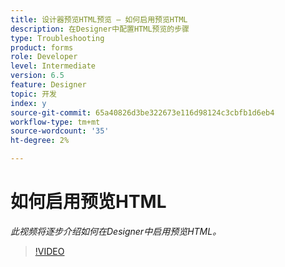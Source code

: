 ```yaml
---
title: 设计器预览HTML预览 — 如何启用预览HTML
description: 在Designer中配置HTML预览的步骤
type: Troubleshooting
product: forms
role: Developer
level: Intermediate
version: 6.5
feature: Designer
topic: 开发
index: y
source-git-commit: 65a40826d3be322673e116d98124c3cbfb1d6eb4
workflow-type: tm+mt
source-wordcount: '35'
ht-degree: 2%

---
```


# 如何启用预览HTML

*此视频将逐步介绍如何在Designer中启用预览HTML。*

>[!VIDEO](https://video.tv.adobe.com/v/335498?quality=9&learn=on)
